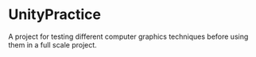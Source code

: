 # UnityPractice
A project for testing different computer graphics techniques before using them in a full scale project.
